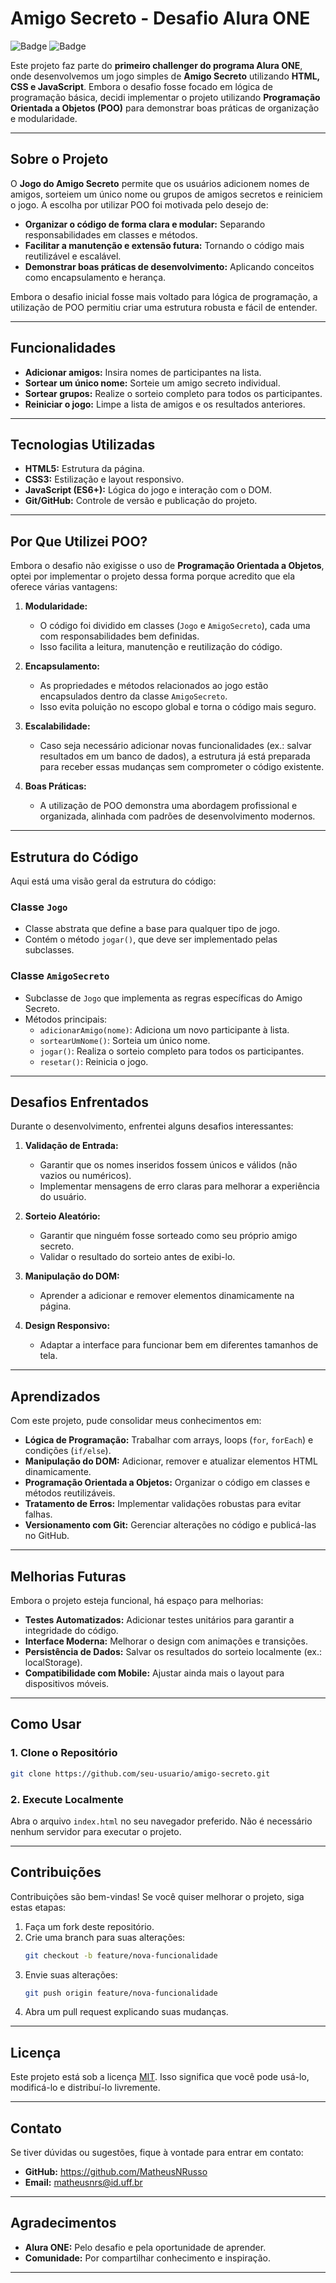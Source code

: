 # **Amigo Secreto - Desafio Alura ONE**

![Badge](https://img.shields.io/badge/Alura%20ONE-Challenge-brightgreen) ![Badge](https://img.shields.io/badge/Status-Concluído-blue)

Este projeto faz parte do **primeiro challenger do programa Alura ONE**, onde desenvolvemos um jogo simples de **Amigo Secreto** utilizando **HTML, CSS e JavaScript**. Embora o desafio fosse focado em lógica de programação básica, decidi implementar o projeto utilizando **Programação Orientada a Objetos (POO)** para demonstrar boas práticas de organização e modularidade.

---

## **Sobre o Projeto**

O **Jogo do Amigo Secreto** permite que os usuários adicionem nomes de amigos, sorteiem um único nome ou grupos de amigos secretos e reiniciem o jogo. A escolha por utilizar POO foi motivada pelo desejo de:

- **Organizar o código de forma clara e modular:** Separando responsabilidades em classes e métodos.
- **Facilitar a manutenção e extensão futura:** Tornando o código mais reutilizável e escalável.
- **Demonstrar boas práticas de desenvolvimento:** Aplicando conceitos como encapsulamento e herança.

Embora o desafio inicial fosse mais voltado para lógica de programação, a utilização de POO permitiu criar uma estrutura robusta e fácil de entender.

---

## **Funcionalidades**

- **Adicionar amigos:** Insira nomes de participantes na lista.
- **Sortear um único nome:** Sorteie um amigo secreto individual.
- **Sortear grupos:** Realize o sorteio completo para todos os participantes.
- **Reiniciar o jogo:** Limpe a lista de amigos e os resultados anteriores.

---

## **Tecnologias Utilizadas**

- **HTML5:** Estrutura da página.
- **CSS3:** Estilização e layout responsivo.
- **JavaScript (ES6+):** Lógica do jogo e interação com o DOM.
- **Git/GitHub:** Controle de versão e publicação do projeto.

---

## **Por Que Utilizei POO?**

Embora o desafio não exigisse o uso de **Programação Orientada a Objetos**, optei por implementar o projeto dessa forma porque acredito que ela oferece várias vantagens:

1. **Modularidade:**
   - O código foi dividido em classes (`Jogo` e `AmigoSecreto`), cada uma com responsabilidades bem definidas.
   - Isso facilita a leitura, manutenção e reutilização do código.

2. **Encapsulamento:**
   - As propriedades e métodos relacionados ao jogo estão encapsulados dentro da classe `AmigoSecreto`.
   - Isso evita poluição no escopo global e torna o código mais seguro.

3. **Escalabilidade:**
   - Caso seja necessário adicionar novas funcionalidades (ex.: salvar resultados em um banco de dados), a estrutura já está preparada para receber essas mudanças sem comprometer o código existente.

4. **Boas Práticas:**
   - A utilização de POO demonstra uma abordagem profissional e organizada, alinhada com padrões de desenvolvimento modernos.

---

## **Estrutura do Código**

Aqui está uma visão geral da estrutura do código:

### **Classe `Jogo`**
- Classe abstrata que define a base para qualquer tipo de jogo.
- Contém o método `jogar()`, que deve ser implementado pelas subclasses.

### **Classe `AmigoSecreto`**
- Subclasse de `Jogo` que implementa as regras específicas do Amigo Secreto.
- Métodos principais:
  - `adicionarAmigo(nome)`: Adiciona um novo participante à lista.
  - `sortearUmNome()`: Sorteia um único nome.
  - `jogar()`: Realiza o sorteio completo para todos os participantes.
  - `resetar()`: Reinicia o jogo.

---

## **Desafios Enfrentados**

Durante o desenvolvimento, enfrentei alguns desafios interessantes:

1. **Validação de Entrada:**
   - Garantir que os nomes inseridos fossem únicos e válidos (não vazios ou numéricos).
   - Implementar mensagens de erro claras para melhorar a experiência do usuário.

2. **Sorteio Aleatório:**
   - Garantir que ninguém fosse sorteado como seu próprio amigo secreto.
   - Validar o resultado do sorteio antes de exibi-lo.

3. **Manipulação do DOM:**
   - Aprender a adicionar e remover elementos dinamicamente na página.

4. **Design Responsivo:**
   - Adaptar a interface para funcionar bem em diferentes tamanhos de tela.

---

## **Aprendizados**

Com este projeto, pude consolidar meus conhecimentos em:

- **Lógica de Programação:** Trabalhar com arrays, loops (`for`, `forEach`) e condições (`if/else`).
- **Manipulação do DOM:** Adicionar, remover e atualizar elementos HTML dinamicamente.
- **Programação Orientada a Objetos:** Organizar o código em classes e métodos reutilizáveis.
- **Tratamento de Erros:** Implementar validações robustas para evitar falhas.
- **Versionamento com Git:** Gerenciar alterações no código e publicá-las no GitHub.

---

## **Melhorias Futuras**

Embora o projeto esteja funcional, há espaço para melhorias:

- **Testes Automatizados:** Adicionar testes unitários para garantir a integridade do código.
- **Interface Moderna:** Melhorar o design com animações e transições.
- **Persistência de Dados:** Salvar os resultados do sorteio localmente (ex.: localStorage).
- **Compatibilidade com Mobile:** Ajustar ainda mais o layout para dispositivos móveis.

---

## **Como Usar**

### **1. Clone o Repositório**
```bash
git clone https://github.com/seu-usuario/amigo-secreto.git
```

### **2. Execute Localmente**
Abra o arquivo `index.html` no seu navegador preferido. Não é necessário nenhum servidor para executar o projeto.

---

## **Contribuições**

Contribuições são bem-vindas! Se você quiser melhorar o projeto, siga estas etapas:

1. Faça um fork deste repositório.
2. Crie uma branch para suas alterações:
   ```bash
   git checkout -b feature/nova-funcionalidade
   ```
3. Envie suas alterações:
   ```bash
   git push origin feature/nova-funcionalidade
   ```
4. Abra um pull request explicando suas mudanças.

---

## **Licença**

Este projeto está sob a licença [MIT](LICENSE). Isso significa que você pode usá-lo, modificá-lo e distribuí-lo livremente.

---

## **Contato**

Se tiver dúvidas ou sugestões, fique à vontade para entrar em contato:

- **GitHub:** https://github.com/MatheusNRusso
- **Email:**  matheusnrs@id.uff.br

---

## **Agradecimentos**

- **Alura ONE:** Pelo desafio e pela oportunidade de aprender.
- **Comunidade:** Por compartilhar conhecimento e inspiração.

---

